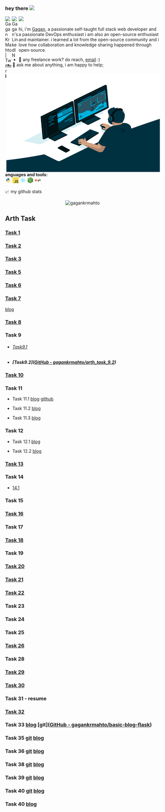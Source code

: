 ### hey there <img src="https://media.giphy.com/media/hvRJCLFzcasrR4ia7z/giphy.gif" width="25px">

<a href="https://twitter.com/gagankrmahto">
  <img align="left" alt="Gagan Kr Mahto | Twitter" width="22px" src="https://raw.githubusercontent.com/peterthehan/peterthehan/master/assets/twitter.svg" />
</a>
<a href="https://www.linkedin.com/in/gagankrmahto/">
  <img align="left" alt="Gagan's LinkedIN" width="22px" src="https://raw.githubusercontent.com/peterthehan/peterthehan/master/assets/linkedin.svg" />
</a>

![](https://visitor-badge.glitch.me/badge?page_id=gagankramtho.gagankrmatho)
<br />

hi, i'm [Gagan](https://gagankrmahto.me/), a passionate self-taught full stack web developer and a passionate DevOps enthusiast 
i am also an open-source enthusiast and maintainer. i learned a lot from the open-source community and i love how collaboration and knowledge sharing happened through open-source.

<img align="right" alt="GIF" src="https://github.com/gagankrmahto/gagankrmahto/blob/main/code.gif?raw=true" width="500" height="320" />

- 💼 any freelance work? do reach, [email](mailto:gagan0966@gmail.com) :)
- 💬 ask me about anything, i am happy to help;

**languages and tools:**  
<code><img height="20" src="https://raw.githubusercontent.com/github/explore/80688e429a7d4ef2fca1e82350fe8e3517d3494d/topics/python/python.png"></code>
<code><img height="20" src="https://raw.githubusercontent.com/github/explore/80688e429a7d4ef2fca1e82350fe8e3517d3494d/topics/javascript/javascript.png"></code>
<code><img height="20" src="https://raw.githubusercontent.com/github/explore/80688e429a7d4ef2fca1e82350fe8e3517d3494d/topics/react/react.png"></code>
<code><img height="20" src="https://raw.githubusercontent.com/github/explore/80688e429a7d4ef2fca1e82350fe8e3517d3494d/topics/nodejs/nodejs.png"></code>
<code><img height="20" src="https://raw.githubusercontent.com/github/explore/80688e429a7d4ef2fca1e82350fe8e3517d3494d/topics/git/git.png"></code>

📈 my github stats

<p align="center"> <img src="https://github-readme-stats.vercel.app/api?username=gagankrmahto&show_icons=true&theme=gotham" alt="gagankrmahto" />

## Arth Task

### [Task 1](https://gagankrmahto.medium.com/big-data-fuel-or-challenge-a11eeae5af7d)

### [Task 2](https://medium.com/@gagankrmahto/amazon-on-aws-8050f1b66fd2)

### [Task 3](https://gagankrmahto.medium.com/creating-key-pair-security-group-ec2-instance-and-ebs-and-mount-it-a82ebe478173)

### [Task 5](https://gagankrmahto.medium.com/how-companies-are-getting-benefits-from-ai-859f7f23bd3c)

### [Task 6](https://www.linkedin.com/feed/update/urn:li:ugcPost:6726793002947284993/)

### [Task 7](https://www.linkedin.com/posts/sourav-dinda-8025491b7_arth-linuxworld-vimaldaga-activity-6729370950208405504-rZv5)
  [blog](https://www.linkedin.com/pulse/integration-lvm-hadoop-cluster-making-shared-storage-elastic-dinda/?trackingId=riVapVhYxh0Sj%2BxIHneGUg%3D%3D)

### [Task 8](https://github.com/gagankrmahto/PROGRAM_MENU)

### Task 9

- ###### [Task9.1](https://github.com/gagankrmahto/MENU_PROGRAM_WEBUI_USING_FLASK)

- ##### [Task9.2]([GitHub - gagankrmahto/arth_task_9.2](https://github.com/gagankrmahto/arth_task_9.2))

### [Task 10](https://www.linkedin.com/pulse/configuring-docker-via-ansible-gagan-kumar-mahto)

### Task 11

- Task 11.1 [blog](https://gagankrmahto.medium.com/configuring-hadoop-using-ansible-44aa63eeaf5b) [github](https://github.com/gagankrmahto/arth_task_11.1)

- Task 11.2 [blog](https://gagankrmahto.medium.com/nasa-solving-its-challenges-with-ansible-2c87e88e0b9a)

- Task 11.3 [blog](https://gagankrmahto.medium.com/using-handlers-to-skip-a-play-in-ansible-d64be01e21aa)

### Task 12

- Task 12.1 [blog](https://gagankrmahto.medium.com/configuring-hadoop-using-ansible-44aa63eeaf5b) 

- Task 12.2 [blog](https://www.linkedin.com/pulse/configuring-haproxy-top-aws-gagan-kumar-mahto)

### [Task  13](https://www.linkedin.com/pulse/network-architecture-ping-google-facebook-gagan-kumar-mahto)

### Task  14

- [14.1 ](https://www.linkedin.com/posts/gagankrmahto_vimaldaga-righteducation-educationredefine-activity-6747442505211547648-UNKw)

### Task 15

### [Task 16](https://gagankrmahto.medium.com/why-spotify-using-kubernetes-instead-of-already-having-its-own-orchestration-tool-e28caf73978a)

### Task 17

### [Task 18](https://www.linkedin.com/posts/gagankrmahto_vimaldaga-righteducation-educationredefine-activity-6753858730971992064-ssvx)

### Task 19

### [Task 20](https://gagankrmahto.medium.com/industry-use-case-of-neural-networks-f55d0491ac10)

### [Task 21](https://www.linkedin.com/pulse/industrial-use-cases-aks-gagan-kumar-mahto)

### [Task 22](https://gagankrmahto.medium.com/aws-sqs-case-study-movinary-4260529d48ad)

### Task 23

### Task 24

### Task 25

### [Task 26](https://www.linkedin.com/posts/gagankrmahto_vimaldaga-righteducation-educationredefine-activity-6804076344549396480-trPR)

### Task 28

### [ Task 29](https://gagankrmahto.medium.com/jenkins-industry-usecase-a7f847af061a)

### [Task 30](https://gagankrmahto.medium.com/industry-use-cases-of-openshift-b4ed292b551d)

### Task 31 - resume

### [Task 32](https://gagankrmahto.medium.com/mongodb-industry-28f1e54379b7)

### Task 33 [blog](https://www.linkedin.com/posts/gagankrmahto_flask-mongodb-mongodbbylw-activity-6798170644006662144-uwsx) [git]([GitHub - gagankrmahto/basic-blog-flask](https://github.com/gagankrmahto/basic-blog-flask))

### Task 35 [git](https://github.com/gagankrmahto/summer-task-4) [blog](https://www.linkedin.com/posts/gagankrmahto_vimaldaga-righteducation-educationredefine-activity-6809542578506125312-1KcQ)

### Task 36 [git](https://github.com/gagankrmahto/summer-task-3) [blog](https://www.linkedin.com/posts/gagankrmahto_vimaldaga-righteducation-educationredefine-activity-6809522401483784192-5j-H)

### Task 38 [git](https://github.com/gagankrmahto/summer_task6) [blog](https://www.linkedin.com/posts/gagankrmahto_worldrecordholder-training-internship-activity-6812941836261343232-EwwJ)

### Task 39 [git](https://github.com/gagankrmahto/summer_task_7) [blog](https://www.linkedin.com/posts/gagankrmahto_worldrecordholder-training-internship-activity-6831561214003355648-J4ok)

### Task 40 [git](https://github.com/gagankrmahto/summer_task_8_automatic_number_plate_detection) [blog](https://www.linkedin.com/posts/gagankrmahto_model-cnn-django-activity-6836715618452996096-lSX3)

### Task 40  [blog](https://gagankrmahto.medium.com/ospf-a-dynamic-routing-protocol-7c13d0de3cfb)
